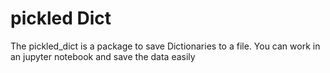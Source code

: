 # pickled Dict

The pickled_dict is a package to save Dictionaries to a file. You can work in an jupyter notebook and save the data easily
